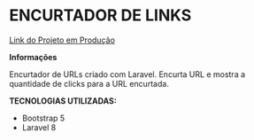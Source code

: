 # ENCURTADOR DE LINKS

[Link do Projeto em Produção](https://mynew.link/)


**Informações**

Encurtador de URLs criado com Laravel.
Encurta URL e mostra a quantidade de clicks para a URL encurtada.



**TECNOLOGIAS UTILIZADAS:**

- Bootstrap 5
- Laravel 8
